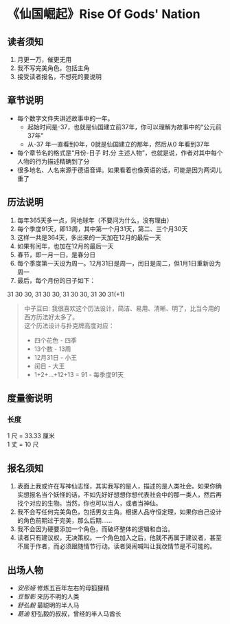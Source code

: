 # 《仙国崛起》Rise Of Gods' Nation

## 读者须知

1. 月更一万，催更无用
2. 我不写完美角色，包括主角
3. 接受读者报名，不想死的要说明

## 章节说明

+ 每个数字文件夹讲述故事中的一年。  
  - 起始时间是-37，也就是仙国建立前37年，你可以理解为故事中的“公元前37年”  
  - 从-37 年一直看到0年，0就是仙国建立的那年，然后从0 年看到37年  
+ 每个章节名的格式是“月份-日子 时.分 主述人物”，也就是说，作者对其中每个人物的行为描述精确到了分
+ 很多地名、人名来源于德语音译。如果看着也像英语的话，可能是因为两词儿重了

## 历法说明

1. 每年365天多一点，同地球年（不要问为什么，没有理由）
2. 每个季度91天，即13周，其中第一个月31天，第二、三个月30天
3. 这样一共是364天，多出来的一天加在12月的最后一天
3. 如果有闰年，也加在12月的最后一天
4. 春节，即一月一日，是春分日
5. 每个季度第一天设为周一。12月31日是周一，闰日是周二，但1月1日重新设为周一
6. 最后，每个月份的日子如下：  

31 30 30, 31 30 30, 31 30 30, 31 30 31(+1)

> 中子豆曰: 我很喜欢这个历法设计，简洁、易用、清晰、明了，比当今用的西方历法好太多了。  
> 这个历法设计与扑克牌高度对应：  
> + 四个花色 - 四季  
> + 13个数 - 13周  
> + 12月31日 - 小王  
> + 闰日 - 大王  
> + 1+2+...+12+13 = 91 - 每季度91天  

## 度量衡说明

### 长度

1 尺 = 33.33 厘米  
1 丈 = 10 尺

## 报名须知

1. 表面上我或许在写神仙志怪，其实我写的是人，描述的是人类社会。如果你确实想报名当个妖怪的话，不如先好好想想你想代表社会中的那一类人，然后再找个对应的生物。当然，你也可以当人，或者当神仙。
2. 我不会写任何完美角色，包括男女主角。根据人品守恒定理，如果你自己设计的角色前期过于完美，那么后期……
3. 我不会因为硬要添加一个角色，而破坏整体的逻辑和自洽。
4. 读者只有建议权，无决策权。一个角色加入之后，他就不再属于建议者，甚至不属于作者，而必须跟随情节行动。读者哭闹喊叫让我改情节是不可能的。

## 出场人物

+ *安彤娅* 修炼五百年左右的母狐狸精
+ *豆智彰* 来历不明的人类
+ *舒弘毅* 最聪明的半人马
+ *葛迪* 舒弘毅的叔叔，曾经的半人马酋长